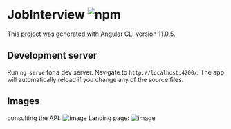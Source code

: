 # JobInterview ![npm](https://img.shields.io/badge/angular-11.0.7-red)

This project was generated with [Angular CLI](https://github.com/angular/angular-cli) version 11.0.5.

## Development server

Run `ng serve` for a dev server. Navigate to `http://localhost:4200/`. The app will automatically reload if you change any of the source files.

## Images

consulting the API:
![image](https://user-images.githubusercontent.com/44983658/121554728-650adc80-c9e0-11eb-8ac2-36d9e0d70ec0.png)
Landing page:
![image](https://user-images.githubusercontent.com/44983658/121554779-6e944480-c9e0-11eb-9977-c203eca91e8e.png)
